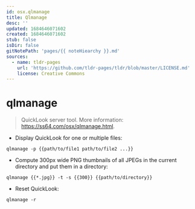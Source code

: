 ```yaml
---
id: osx.qlmanage
title: Qlmanage
desc: ''
updated: 1684646071602
created: 1684646071602
stub: false
isDir: false
gitNotePath: 'pages/{{ noteHiearchy }}.md'
sources:
  - name: tldr-pages
    url: 'https://github.com/tldr-pages/tldr/blob/master/LICENSE.md'
    license: Creative Commons
---
```

# qlmanage

> QuickLook server tool.
> More information: <https://ss64.com/osx/qlmanage.html>.

- Display QuickLook for one or multiple files:

`qlmanage -p {{path/to/file1 path/to/file2 ...}}`

- Compute 300px wide PNG thumbnails of all JPEGs in the current directory and put them in a directory:

`qlmanage {{*.jpg}} -t -s {{300}} {{path/to/directory}}`

- Reset QuickLook:

`qlmanage -r`

